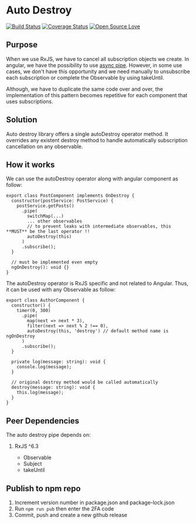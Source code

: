 # Auto Destroy

[![Build Status](https://travis-ci.org/elie29/autodestroy.svg?branch=master)](https://travis-ci.org/elie29/autodestroy)
[![Coverage Status](https://coveralls.io/repos/github/elie29/autodestroy/badge.svg?branch=master)](https://coveralls.io/github/elie29/autodestroy?branch=master)
[![Open Source Love](https://badges.frapsoft.com/os/v3/open-source.svg?v=102)](https://github.com/elie29/autodestory)

## Purpose

When we use RxJS, we have to cancel all subscription objects we create. In angular, we have the possibility to use [async pipe](https://angular.io/api/common/AsyncPipe). However, in some use cases, we don't have this opportunity and we need manually to unsubscribe each subscription or complete the Observable by using takeUntil.

Although, we have to duplicate the same code over and over, the implementation of this pattern becomes repetitive for each component that uses subscriptions.

## Solution

Auto destroy library offers a single autoDestroy operator method. It overrides any existent destroy method to handle automatically subscription cancellation on any observable.

## How it works

We can use the autoDestroy operator along with angular component as follow:

```TS
export class PostComponent implements OnDestroy {
  constructor(postService: PostService) {
    postService.getPosts()
      .pipe(
        switchMap(...)
        ... other observables
        // to prevent leaks with intermediate observables, this **MUST** be the last operator !!
        autoDestroy(this)
      )
      .subscribe();
  }

  // must be implemented even empty
  ngOnDestroy(): void {}
}
```

The autoDestroy operator is RxJS specific and not related to Angular. Thus, it can be used with any Observable as follow:

```TS
export class AuthorComponent {
  constructor() {
    timer(0, 300)
      .pipe(
        map(next => next * 3),
        filter(next => next % 2 !== 0),
        autoDestroy(this, 'destroy') // default method name is ngOnDestroy
      )
      .subscribe();
  }

  private log(message: string): void {
    console.log(message);
  }

  // original destroy method would be called automatically
  destroy(message: string): void {
    this.log(message);
  }
}
```

## Peer Dependencies

The auto destroy pipe depends on:

1. RxJS ^6.3

   - Observable
   - Subject
   - takeUntil

## Publish to npm repo

1. Increment version number in package.json and package-lock.json
1. Run `npm run pub` then enter the 2FA code
1. Commit, push and create a new github release
